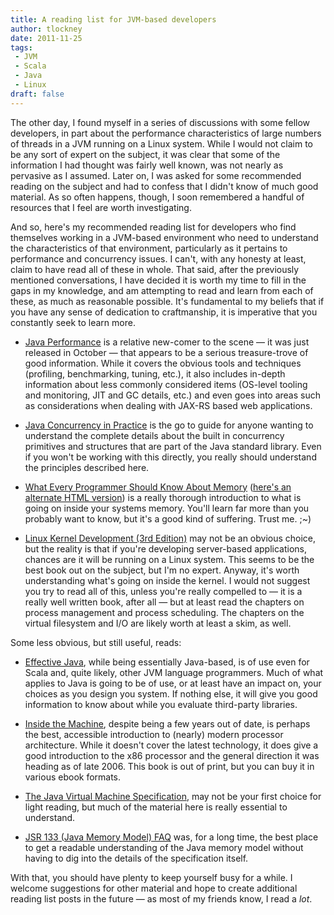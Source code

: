 ```yaml
---
title: A reading list for JVM-based developers
author: tlockney
date: 2011-11-25
tags: 
 - JVM
 - Scala
 - Java
 - Linux
draft: false
---
```

The other day, I found myself in a series of discussions with some fellow developers, in part about the performance characteristics of large numbers of threads in a JVM running on a Linux system. While I would not claim to be any sort of expert on the subject, it was clear that some of the information I had thought was fairly well known, was not nearly as pervasive as I assumed. Later on, I was asked for some recommended reading on the subject and had to confess that I didn't know of much good material. As so often happens, though, I soon remembered a handful of resources that I feel are worth investigating.

And so, here's my recommended reading list for developers who find themselves working in a JVM-based environment who need to understand the characteristics of that environment, particularly as it pertains to performance and concurrency issues. I can't, with any honesty at least, claim to have read all of these in whole. That said, after the previously mentioned conversations, I have decided it is worth my time to fill in the gaps in my knowledge, and am attempting to read and learn from each of these, as much as reasonable possible. It's fundamental to my beliefs that if you have any sense of dedication to craftmanship, it is imperative that you constantly seek to learn more.

* [Java Performance][java-perf] is a relative new-comer to the scene &mdash; it was just released in October &mdash; that appears to be a serious treasure-trove of good information. While it covers the obvious tools and techniques (profiling, benchmarking, tuning, etc.), it also includes in-depth information about less commonly considered items (OS-level tooling and monitoring, JIT and GC details, etc.) and even goes into areas such as considerations when dealing with JAX-RS based web applications.

* [Java Concurrency in Practice][java-concur] is the go to guide for anyone wanting to understand the complete details about the built in concurrency primitives and structures that are part of the Java standard library. Even if you won't be working with this directly, you really should understand the principles described here.

* [What Every Programmer Should Know About Memory][prog-memory] ([here's an alternate HTML version][prog-memory-html]) is a really thorough introduction to what is going on inside your systems memory. You'll learn far more than you probably want to know, but it's a good kind of suffering. Trust me. ;~)

* [Linux Kernel Development (3rd Edition)][linux-kernel] may not be an obvious choice, but the reality is that if you're developing server-based applications, chances are it will be running on a Linux system. This seems to be the best book out on the subject, but I'm no expert. Anyway, it's worth understanding what's going on inside the kernel. I would not suggest you try to read all of this, unless you're really compelled to &mdash; it is a really well written book, after all &mdash; but at least read the chapters on process management and process scheduling. The chapters on the virtual filesystem and I/O are likely worth at least a skim, as well.

Some less obvious, but still useful, reads:

* [Effective Java][effective-java], while being essentially Java-based, is of use even for Scala and, quite likely, other JVM language programmers. Much of what applies to Java is going to be of use, or at least have an impact on, your choices as you design you system. If nothing else, it will give you good information to know about while you evaluate third-party libraries.

* [Inside the Machine][inside-machine], despite being a few years out of date, is perhaps the best, accessible introduction to (nearly) modern processor architecture. While it doesn't cover the latest technology, it does give a good introduction to the x86 processor and the general direction it was heading as of late 2006. This book is out of print, but you can buy it in various ebook formats.

* [The Java Virtual Machine Specification][jvm-spec], may not be your first choice for light reading, but much of the material here is really essential to understand.

* [JSR 133 (Java Memory Model) FAQ][jmm] was, for a long time, the best place to get a readable understanding of the Java memory model without having to dig into the details of the specification itself.

With that, you should have plenty to keep yourself busy for a while. I welcome suggestions for other material and hope to create additional reading list posts in the future &mdash; as most of my friends know, I read a *lot*.


[java-perf]: http://www.amazon.com/gp/product/0137142528/ref=as_li_ss_tl?ie=UTF8&tag=opposablethum-20&linkCode=as2&camp=217145&creative=399369&creativeASIN=0137142528

[java-concur]: http://www.amazon.com/gp/product/0321349601/ref=as_li_ss_tl?ie=UTF8&tag=opposablethum-20&linkCode=as2&camp=217145&creative=399369&creativeASIN=0321349601

[prog-memory]: http://www.akkadia.org/drepper/cpumemory.pdf

[prog-memory-html]: http://lwn.net/Articles/250967/

[linux-kernel]: http://www.amazon.com/gp/product/0672329468/ref=as_li_ss_tl?ie=UTF8&tag=opposablethum-20&linkCode=as2&camp=217145&creative=399369&creativeASIN=0672329468

[effective-java]: http://www.amazon.com/gp/product/0321356683/ref=as_li_ss_tl?ie=UTF8&tag=opposablethum-20&linkCode=as2&camp=217145&creative=399369&creativeASIN=0321356683

[inside-machine]: http://www.amazon.com/gp/product/1593271042/ref=as_li_ss_tl?ie=UTF8&tag=opposablethum-20&linkCode=as2&camp=217145&creative=399369&creativeASIN=1593271042

[jvm-spec]: http://www.amazon.com/gp/product/0201432943/ref=as_li_ss_tl?ie=UTF8&tag=opposablethum-20&linkCode=as2&camp=217145&creative=399369&creativeASIN=0201432943

[jmm]: http://www.cs.umd.edu/~pugh/java/memoryModel/jsr-133-faq.html

